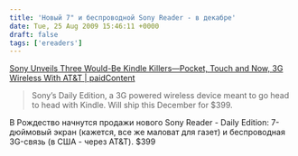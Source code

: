 ```yaml
---
title: 'Новый 7" и беспроводной Sony Reader - в декабре'
date: Tue, 25 Aug 2009 15:46:11 +0000
draft: false
tags: ['ereaders']
---
```


[Sony Unveils Three Would-Be Kindle Killers—Pocket, Touch and Now, 3G Wireless With AT&T | paidContent](http://paidcontent.org/article/419-sony-unveils-new-reader-digital-books-pocket-touch-and-now-3g-wireless/)

> Sony’s Daily Edition, a 3G powered wireless device meant to go head to head with Kindle. Will ship this December for $399.

В Рождество начнутся продажи нового Sony Reader - Daily Edition: 7-дюймовый экран (кажется, все же маловат для газет) и беспроводная 3G-связь (в США - через AT&T). $399